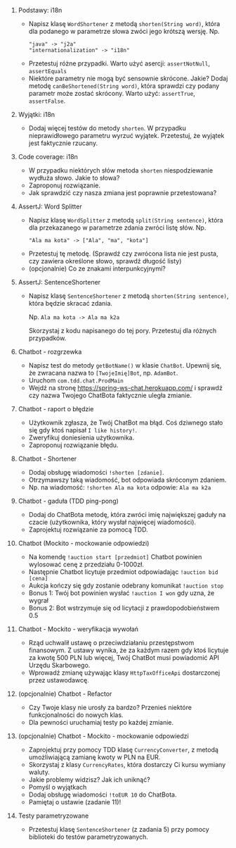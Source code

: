 1. Podstawy: i18n
    * Napisz klasę `WordShortener` z metodą `shorten(String word)`, która dla podanego w parametrze słowa zwóci jego krótszą wersję. Np. 
        ```
        "java" -> "j2a" 
        "internationalization" -> "i18n"
        ```
    * Przetestuj różne przypadki. Warto użyć asercji: `assertNotNull`, `assertEquals`
    * Niektóre parametry nie mogą być sensownie skrócone. Jakie? Dodaj metodę `canBeShortened(String word)`, która sprawdzi czy podany parametr może zostać skrócony. Warto użyć: `assertTrue`, `assertFalse`.

2. Wyjątki: i18n
    * Dodaj więcej testów do metody `shorten`. W przypadku nieprawidłowego parametru wyrzuć wyjątek. Przetestuj, że wyjątek jest faktycznie rzucany.
  
3. Code coverage: i18n
    * W przypadku niektórych słów metoda `shorten` niespodziewanie wydłuża słowo. Jakie to słowa? 
    * Zaproponuj rozwiązanie.
    * Jak sprawdzić czy nasza zmiana jest poprawnie przetestowana?
  
4. AssertJ: Word Splitter
    * Napisz klasę `WordSplitter` z metodą `split(String sentence)`, która dla przekazanego w parametrze zdania zwróci listę słów. Np.
        ```
        "Ala ma kota" -> ["Ala", "ma", "kota"]
        ```
    * Przetestuj tę metodę. (Sprawdź czy zwrócona lista nie jest pusta, czy zawiera określone słowo, sprawdź długość listy)
    * (opcjonalnie) Co ze znakami interpunkcyjnymi?

5. AssertJ: SentenceShortener
    * Napisz klasę `SentenceShortener` z metodą `shorten(String sentence)`, która będzie skracać zdania.
      
      Np. `Ala ma kota -> Ala ma k2a`
       
      Skorzystaj z kodu napisanego do tej pory. Przetestuj dla różnych przypadków.

6. Chatbot - rozgrzewka
    * Napisz test do metody `getBotName()` w klasie `ChatBot`. Upewnij się, że zwracana nazwa to `[TwojeImię]Bot`, np. `AdamBot`.
    * Uruchom `com.tdd.chat.ProdMain`
    * Wejdź na stronę https://spring-ws-chat.herokuapp.com/ i sprawdź czy nazwa Twojego ChatBota faktycznie uległa zmianie.

7. Chatbot - raport o błędzie 
    * Użytkownik zgłasza, że Twój ChatBot ma błąd. Coś dziwnego stało się gdy ktoś napisał `I like history!`. 
    * Zweryfikuj doniesienia użytkownika.
    * Zaproponuj rozwiązanie błędu.
    
8. Chatbot - Shortener
    * Dodaj obsługę wiadomości `!shorten [zdanie]`. 
    * Otrzymawszy taką wiadomość, bot odpowiada skróconym zdaniem.
    * Np. na wiadomość: `!shorten Ala ma kota` odpowie: `Ala ma k2a`
    
9. Chatbot - gaduła (TDD ping-pong)
    * Dodaj do ChatBota metodę, która zwróci imię największej gaduły na czacie (użytkownika, który wysłał najwięcej wiadomości).
    * Zaprojektuj rozwiązanie za pomocą TDD.
    
10. Chatbot (Mockito - mockowanie odpowiedzi)
    * Na komendę `!auction start [przedmiot]` Chatbot powinien wylosować cenę z przedziału 0-1000zł. 
    * Następnie Chatbot licytuje przedmiot odpowiadając `!auction bid [cena]`
    * Aukcja kończy się gdy zostanie odebrany komunikat `!auction stop`
    * Bonus 1: Twój bot powinien wysłać `!auction I won` gdy uzna, że wygrał
    * Bonus 2: Bot wstrzymuje się od licytacji z prawdopodobieństwem 0.5
    
11. Chatbot - Mockito - weryfikacja wywołań
    * Rząd uchwalił ustawę o przeciwdziałaniu przestępstwom finansowym. Z ustawy wynika, że za każdym razem gdy ktoś licytuje za kwotę 500 PLN lub więcej, Twój ChatBot musi powiadomić API Urzędu Skarbowego.
    * Wprowadź zmianę używając klasy `HttpTaxOfficeApi` dostarczonej przez ustawodawcę.
    
12. (opcjonalnie) Chatbot - Refactor
    * Czy Twoje klasy nie urosły za bardzo? Przenieś niektóre funkcjonalności do nowych klas. 
    * Dla pewności uruchamiaj testy po każdej zmianie.
    
12. (opcjonalnie) Chatbot - Mockito - mockowanie odpowiedzi
    * Zaprojektuj przy pomocy TDD klasę `CurrencyConverter`, z metodą umożliwiającą zamianę kwoty w PLN na EUR.
    * Skorzystaj z klasy `CurrencyRates`, która dostarczy Ci kursu wymiany waluty. 
    * Jakie problemy widzisz? Jak ich uniknąć?
    * Pomyśl o wyjątkach
    * Dodaj obsługę wiadomości `!toEUR 10` do ChatBota.
    * Pamiętaj o ustawie (zadanie 11)!
    
13. Testy parametryzowane 
    * Przetestuj klasę `SentenceShortener` (z zadania 5) przy pomocy biblioteki do testów parametryzowanych.